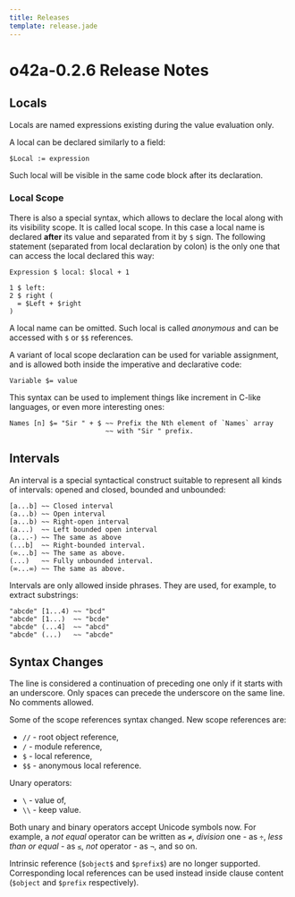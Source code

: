 ```yaml
---
title: Releases
template: release.jade
---
```


o42a-0.2.6 Release Notes
========================

Locals
------

Locals are named expressions existing during the value evaluation only.

A local can be declared similarly to a field:
```
$Local := expression
```

Such local will be visible in the same code block after its declaration.


### Local Scope ###

There is also a special syntax, which allows to declare the local along with its
visibility scope. It is called local scope. In this case a local name is
declared __after__ its value and separated from it by `$` sign. The following
statement (separated from local declaration by colon) is the only one that can
access the local declared this way:
```
Expression $ local: $local + 1

1 $ left:
2 $ right (
  = $Left + $right
)
```

A local name can be omitted. Such local is called _anonymous_ and can be
accessed with `$` or `$$` references.

A variant of local scope declaration can be used for variable assignment, and
is allowed both inside the imperative and declarative code:
```
Variable $= value
```

This syntax can be used to implement things like increment in C-like languages,
or even more interesting ones:
```
Names [n] $= "Sir " + $ ~~ Prefix the Nth element of `Names` array
                        ~~ with "Sir " prefix.
```


Intervals
---------

An interval is a special syntactical construct suitable to represent all kinds
of intervals: opened and closed, bounded and unbounded:
```
[a...b] ~~ Closed interval
(a...b) ~~ Open interval
[a...b) ~~ Right-open interval
(a...)  ~~ Left bounded open interval
(a...-) ~~ The same as above
(...b]  ~~ Right-bounded interval.
(∞...b] ~~ The same as above.
(...)   ~~ Fully unbounded interval.
(∞...∞) ~~ The same as above.
```

Intervals are only allowed inside phrases. They are used, for example, to
extract substrings:
```
"abcde" [1...4) ~~ "bcd"
"abcde" [1...)  ~~ "bcde"
"abcde" (...4]  ~~ "abcd"
"abcde" (...)   ~~ "abcde"
```

Syntax Changes
--------------

The line is considered a continuation of preceding one only if it starts with an
underscore. Only spaces can precede the underscore on the same line. No comments
allowed.

Some of the scope references syntax changed. New scope references are:

* `//` - root object reference,
* `/` - module reference,
* `$` - local reference,
* `$$` - anonymous local reference.

Unary operators:

* `\` - value of,
* `\\` - keep value.

Both unary and binary operators accept Unicode symbols now. For example, a
_not equal_ operator can be written as `≠`, _division_ one - as `÷`,
_less than or equal_ - as `≤`, _not_ operator - as `¬`, and so on.

Intrinsic reference (`$object$` and `$prefix$`) are no longer supported.
Corresponding local references can be used instead inside clause content
(`$object` and `$prefix` respectively).
